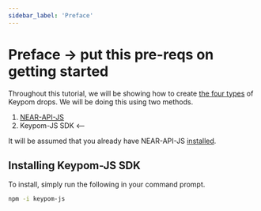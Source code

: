 ```yaml
---
sidebar_label: 'Preface'
---
```

# Preface -> put this pre-reqs on getting started

Throughout this tutorial, we will be showing how to create [the four types](/Concepts/Keypom%20Protocol/Github%20Readme/Types%20of%20Drops/introduction.md) of Keypom drops. We will be doing this using two methods.

1) [NEAR-API-JS](https://docs.near.org/tools/near-api-js/reference)  
2) Keypom-JS SDK <-- 

It will be assumed that you already have NEAR-API-JS [installed](https://docs.near.org/tools/near-api-js/quick-reference#install).

## Installing Keypom-JS SDK
To install, simply run the following in your command prompt.
```bash
npm -i keypom-js
```